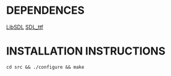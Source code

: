 DEPENDENCES
===========

[LibSDL](http://libsdl.org)
[SDL_ttf](http://www.libsdl.org/projects/SDL_ttf/)

INSTALLATION INSTRUCTIONS
=========================

`cd src && ./configure && make`
